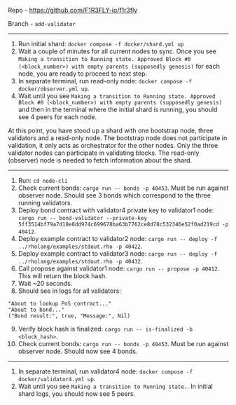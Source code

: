Repo - https://github.com/F1R3FLY-io/f1r3fly

Branch - `add-validator`

----

1. Run initial shard: `docker compose -f docker/shard.yml up`
2. Wait a couple of minutes for all current nodes to sync. Once you see `Making a transition to Running state. Approved Block #0 (<block_number>) with empty parents (supposedly genesis)` for each node, you are ready to proceed to next step.
3. In separate terminal, run read-only node: `docker compose -f docker/observer.yml up`.
4. Wait until you see `Making a transition to Running state. Approved Block #0 (<block_number>) with empty parents (supposedly genesis)` and then in the terminal where the initial shard is running, you should see 4 peers for each node.

At this point, you have stood up a shard with one bootstrap node, three validators and a read-only node. The bootstrap node does not participate in validation, it only acts as orchestrator for the other nodes. Only the three validator nodes can participate in validating blocks. The read-only (observer) node is needed to fetch information about the shard.

----

1. Run: `cd node-cli`
2. Check current bonds: `cargo run -- bonds -p 40453`. Must be run against observer node. Should see 3 bonds which correspond to the three running validators.
3. Deploy bond contract with validator4 private key to validator1 node: `cargo run -- bond-validator --private-key 5ff3514bf79a7d18e8dd974c699678ba63b7762ce8d78c532346e52f0ad219cd -p 40412`.
4. Deploy example contract to validator2 node: `cargo run -- deploy -f ../rholang/examples/stdout.rho -p 40422`.
5. Deploy example contract to validator3 node: `cargo run -- deploy -f ../rholang/examples/stdout.rho -p 40432`.
6. Call propose against validator1 node: `cargo run -- propose -p 40412`. This will return the block hash.
7. Wait ~20 seconds.
8. Should see in logs for all validators: 
```
"About to lookup PoS contract..."
"About to bond..."
("Bond result:", true, "Message:", Nil)
```
9. Verify block hash is finalized: `cargo run -- is-finalized -b <block_hash>`.
10.   Check current bonds: `cargo run -- bonds -p 40453`. Must be run against observer node. Should now see 4 bonds.

----

1. In separate terminal, run validator4 node: `docker compose -f docker/validator4.yml up`.
2. Wait until you see `Making a transition to Running state.`. In initial shard logs, you should now see 5 peers.